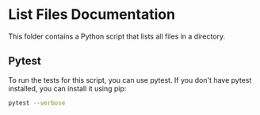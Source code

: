 # List Files Documentation

This folder contains a Python script that lists all files in a directory.

## Pytest

To run the tests for this script, you can use pytest. If you don't have pytest installed, you can install it using pip:

```bash
pytest --verbose
```

